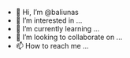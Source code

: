 - 👋 Hi, I’m @baliunas
- 👀 I’m interested in ...
- 🌱 I’m currently learning ...
- 💞️ I’m looking to collaborate on ...
- 📫 How to reach me ...

<!---
baliunas/baliunas is a ✨ special ✨ repository because its `README.md` (this file) appears on your GitHub profile.
You can click the Preview link to take a look at your changes.
--->
